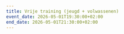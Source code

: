 ```yaml
---
title: Vrije training (jeugd + volwassenen)
event_date: 2026-05-01T19:30:00+02:00
end_date: 2026-05-01T21:30:00+02:00
---
```

